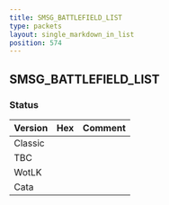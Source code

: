 ```yaml
---
title: SMSG_BATTLEFIELD_LIST
type: packets
layout: single_markdown_in_list
position: 574
---
```


## SMSG_BATTLEFIELD_LIST

### Status

Version | Hex | Comment
---------- | ---------- | ---------- 
Classic |  |  
TBC |  |  
WotLK |  |  
Cata |  |  
